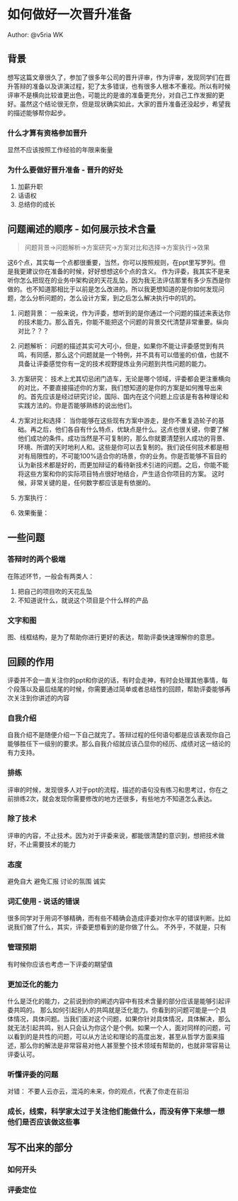 # 如何做好一次晋升准备

Author: @v5ria WK
## 背景
想写这篇文章很久了，参加了很多年公司的晋升评审，作为评审，发现同学们在晋升答辩的准备以及讲演过程，犯了太多错误，也有很多人根本不重视。所以有时候评审不是横向比较谁更出色，可能比的是谁的准备更充分，对自己工作发掘的更好。虽然这个结论很无奈，但是现状确实如此，大家的晋升准备还没起步，希望我的描述能够帮你起步。

### 什么才算有资格参加晋升
显然不应该按照工作经验的年限来衡量

### 为什么要做好晋升准备 - 晋升的好处

1. 加薪升职
2. 话语权
3. 总结你的成长


## 问题阐述的顺序 - 如何展示技术含量
> 问题背景->问题解析->方案研究->方案对比和选择->方案执行->效果

这6个点，其实每一个点都很重要，当然，你可以按照规则，在ppt里写罗列。但是我更建议你在准备的时候，好好想想这6个点的含义。
作为评委，我其实不是来听你怎么把现在的业务中架构说的天花乱坠，因为我无法评估那里有多少东西是你做的。也不知道那相比于以前是怎么改进的。所以我更想知道的是你如何发现问题，怎么分析问题的，怎么设计方案，到之后怎么解决执行中的坑的。

1. 问题背景：
一般来说，作为评委，想听到的是你通过一个问题的描述来表达你的技术能力。那么首先，你能不能把这个问题的背景交代清楚非常重要。纵向对比？？？
2. 问题解析： 
问题的描述其实可大可小，但是，如果你不能让评委感觉到有共鸣，有同感，那么这个问题就是一个特例，并不具有可以借鉴的价值，也就不具备让评委感觉你有一定的技术视野提炼业务问题到共性问题的能力。
3. 方案研究：
技术上尤其切忌闭门造车，无论是哪个领域，评委都会更注重横向的对比，不要直接描述你的方案，我们想知道的是你的方案是如何推导出来的。首先应该是经过研究讨论，国际、国内在这个问题上应该是有各种理论和实践方法的。你是否能够熟练的说出他们。
4. 方案对比和选择：
当你能够在这些现有方案中游走，是你不重复造轮子的基础。再之后，他们各自有什么特点，优缺点是什么。这点也很关键，你要了解他们成功的条件。成功当然是不可复制的，那么你就要清楚别人成功的背景、环境、所谓的天时地利人和。这些是你可以去复制的。我们说任何技术都是相对有局限性的，不可能100%适合你的场景，你的业务。你是否能够不盲目的认为新技术都是好的，而更加辩证的看待新技术引进的问题。之后，你能不能将这些方案和你的实际项目特点很好地结合，产生适合你项目的方案。
这时候，非常关键的是，任何数字都应该是有依据的。
5. 方案执行：

6. 效果衡量：

## 一些问题
### 答辩时的两个极端 
在陈述环节，一般会有两类人：

1. 把自己的项目吹的天花乱坠
2. 不知道说什么，就说这个项目是个什么样的产品

### 文字和图
图、线框结构，是为了帮助你进行更好的表达，帮助评委快速理解你的意思。

## 回顾的作用
评委并不会一直关注你的ppt和你说的话，有时会走神，有时会处理其他事情，每个段落以及最后结尾的时候，你需要通过简单或者总结性的回顾，帮助评委能够再次关注到你讲述的内容


### 自我介绍
自我介绍不是随便介绍一下自己就完了。答辩过程的任何语句都是应该表现你自己能够胜任下一级别的要求。那么自我介绍就应该凸显你的经历、成绩对这一结论的有力支持。
### 排练
评审的时候，发现很多人对于ppt的流程，描述的语句没有练习和思考过，你在之前排练2次，就会发现你需要修改的地方还很多，有些地方不知道怎么表达。

### 除了技术
评审的内容，不止技术。因为对于评委来说，都能很清楚的意识到，想把技术做好，不止需要技术的能力


### 态度
避免自大
避免汇报
讨论的氛围
诚实

### 词汇使用 - 说话的错误
很多同学对于用词不够精确，而有些不精确会造成评委对你水平的错误判断。比如说我们做了什么，其实，评委更想看到的是你做了什么。
不外乎，不就是，只有

### 管理预期
有时候你应该也考虑一下评委的期望值

### 更加泛化的能力
什么是泛化的能力，之前说到你的阐述内容中有技术含量的部分应该是能够引起评委共鸣的。
那么如何引起别人的共鸣就是泛化能力。你看到的问题可能是一个具体情况，具体问题。当我们面对这个问题，如果你针对具体情况，具体解决，那么就无法引起共鸣，别人只会认为你这个是个例。如果一个人，面对同样的问题，可以看到的是共性的问题，可以从方法论和理论的高度出发，甚至从哲学方面来描述，那么你的解法是非常容易对他人甚至整个技术领域有帮助的，也就非常容易让评委认可。

### 听懂评委的问题
对错：
不要人云亦云，混沌的未来，你的观点，代表了你走在前沿
### 成长，线索，科学家太过于关注他们能做什么，而没有停下来想一想他们是否应该做这些事

## 写不出来的部分
### 如何开头
### 评委定位




